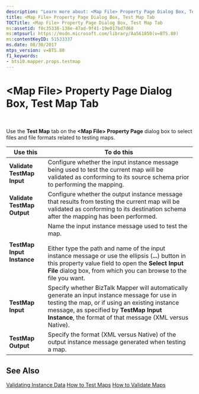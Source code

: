 ```yaml
---
description: "Learn more about: <Map File> Property Page Dialog Box, Test Map Tab"
title: <Map File> Property Page Dialog Box, Test Map Tab
TOCTitle: <Map File> Property Page Dialog Box, Test Map Tab
ms:assetid: f0c35338-138e-47ad-9f41-19e017bd7d68
ms:mtpsurl: https://msdn.microsoft.com/library/Aa561850(v=BTS.80)
ms:contentKeyID: 51533337
ms.date: 08/30/2017
mtps_version: v=BTS.80
f1_keywords:
- bts10.mapper.props.testmap
---
```


# \<Map File\> Property Page Dialog Box, Test Map Tab

 

Use the **Test Map** tab on the **\<Map File\> Property Page** dialog box to select files and file formats related to testing maps.

<table>
<thead>
<tr class="header">
<th>Use this</th>
<th>To do this</th>
</tr>
</thead>
<tbody>
<tr class="odd">
<td><strong>Validate TestMap Input</strong></td>
<td>Configure whether the input instance message being used to test the current map will be validated as conforming to its source schema prior to performing the mapping.</td>
</tr>
<tr class="even">
<td><strong>Validate TestMap Output</strong></td>
<td>Configure whether the output instance message that results from testing the current map will be validated as conforming to its destination schema after the mapping has been performed.</td>
</tr>
<tr class="odd">
<td><strong>TestMap Input Instance</strong></td>
<td>Name the input instance message used to test the map.<br />
<br />
Either type the path and name of the input instance message or use the ellipsis (<strong>...</strong>) button in this property value field to open the <strong>Select Input File</strong> dialog box, from which you can browse to the file you want.</td>
</tr>
<tr class="even">
<td><strong>TestMap Input</strong></td>
<td>Specify whether BizTalk Mapper will automatically generate an input instance message for use in testing the map, or if using an existing instance message, as specified by <strong>TestMap Input Instance</strong>, the format of that message (XML versus Native).</td>
</tr>
<tr class="odd">
<td><strong>TestMap Output</strong></td>
<td>Specify the format (XML versus Native) of the output instance message generated when testing a map.</td>
</tr>
</tbody>
</table>


## See Also

[Validating Instance Data](https://msdn.microsoft.com/library/aa559017\(v=bts.80\))  
[How to Test Maps](https://msdn.microsoft.com/library/aa560292\(v=bts.80\))  
[How to Validate Maps](https://msdn.microsoft.com/library/aa578098\(v=bts.80\))

